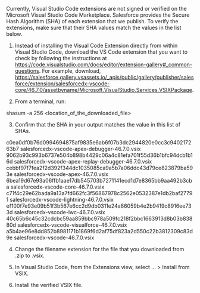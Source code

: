 Currently, Visual Studio Code extensions are not signed or verified on the
Microsoft Visual Studio Code Marketplace. Salesforce provides the Secure Hash
Algorithm (SHA) of each extension that we publish. To verify the extensions,
make sure that their SHA values match the values in the list below.

1. Instead of installing the Visual Code Extension directly from within Visual
   Studio Code, download the VS Code extension that you want to check by
   following the instructions at
   https://code.visualstudio.com/docs/editor/extension-gallery#_common-questions.
   For example, download,
   https://salesforce.gallery.vsassets.io/_apis/public/gallery/publisher/salesforce/extension/salesforcedx-vscode-core/46.7.0/assetbyname/Microsoft.VisualStudio.Services.VSIXPackage.

2. From a terminal, run:

shasum -a 256 <location_of_the_downloaded_file>

3. Confirm that the SHA in your output matches the value in this list of SHAs.

c0ea0df0b76d0994694875af9835e6ab6f07b3dc2944820e0cc3c940217263b7  salesforcedx-vscode-apex-debugger-46.7.0.vsix
9062b93c993b6737e504b898b4429c06a4c81efa701f55d36b1bfc94dcb1b16d  salesforcedx-vscode-apex-replay-debugger-46.7.0.vsix
cebbf97f7fea2f2d392f344dc1035085ca9a5b7a06ddc43d79ce823879ba593e  salesforcedx-vscode-apex-46.7.0.vsix
6bea19d67e93a06ffb1aae17db545703b7271141ecd1d7e8365bb9aa492b3cba  salesforcedx-vscode-core-46.7.0.vsix
c71f4c29e62bada9a13a7fd662fc3f56867978c2562e0532387e1db2baf27791  salesforcedx-vscode-lightning-46.7.0.vsix
ef100f7e93e09b51f3b567e6cc2d9db0311e24a86059b4e2b9419c8916ee733d  salesforcedx-vscode-lwc-46.7.0.vsix
40c65b6c45c32cdcbc59aa859bbc978a509fc218f2bbc1663913d8b03b83880d  salesforcedx-vscode-visualforce-46.7.0.vsix
a5b4ae96e8dd852b8981171b1869f6d2af75df823a2d550c22b3812309c83d9e  salesforcedx-vscode-46.7.0.vsix


4. Change the filename extension for the file that you downloaded from .zip to
.vsix.

5. In Visual Studio Code, from the Extensions view, select ... > Install from
VSIX.

6. Install the verified VSIX file.
